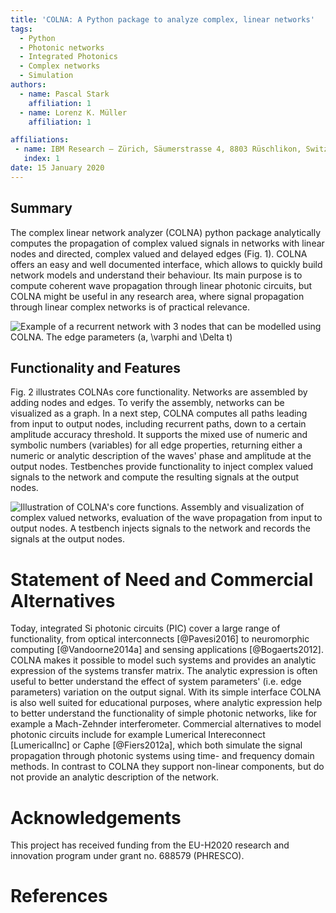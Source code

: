 ```yaml
---
title: 'COLNA: A Python package to analyze complex, linear networks'
tags:
  - Python
  - Photonic networks
  - Integrated Photonics
  - Complex networks
  - Simulation
authors:
  - name: Pascal Stark
    affiliation: 1
  - name: Lorenz K. Müller
    affiliation: 1

affiliations:
 - name: IBM Research – Zürich, Säumerstrasse 4, 8803 Rüschlikon, Switzerland
   index: 1
date: 15 January 2020
---
```


## Summary

The complex linear network analyzer (COLNA) python package analytically computes the propagation of complex valued 
signals in networks with linear nodes and directed, complex valued and delayed edges (Fig. 1).  COLNA offers an easy and 
well documented interface, which allows to quickly build network models and understand their behaviour. Its main purpose 
is to compute coherent wave propagation through linear photonic circuits, but COLNA might be useful in any research area, 
where signal propagation through linear complex networks is of practical relevance.

![Example of a recurrent network with 3 nodes that can be modelled using COLNA. The edge parameters ($a$, $\varphi$ and 
 $\Delta t$)](./figures/basic_net.png)
 
 
## Functionality and Features
Fig. 2 illustrates COLNAs core functionality. Networks are assembled by adding nodes and edges. To verify the 
assembly, networks can be visualized as a graph. In a next step, COLNA computes all paths leading from input to output 
nodes, including recurrent paths, down to a certain amplitude accuracy threshold. 
It supports the mixed use of numeric and symbolic numbers (variables) for all edge properties, returning either a numeric 
or analytic description of the waves' phase and amplitude at the output nodes. Testbenches provide functionality to inject 
complex valued signals to the network and compute the resulting signals at the output nodes.

![Illustration of COLNA's core functions. Assembly and visualization of complex valued networks,
evaluation of the wave propagation from input to output nodes. A testbench injects signals to the network
and records the signals at the output nodes.](./figures/colna_features.png)

# Statement of Need and Commercial Alternatives
Today, integrated Si photonic circuits (PIC) cover a large range of functionality, from optical interconnects [@Pavesi2016] to 
neuromorphic computing [@Vandoorne2014a] and sensing applications [@Bogaerts2012]. COLNA makes it possible to model such systems and provides an
analytic expression of the systems transfer matrix. The analytic expression is often useful to better understand the effect of 
system parameters' (i.e. edge parameters) variation on the output signal. With its simple interface COLNA is also well 
suited for educational purposes, where analytic expression help to better understand the functionality of simple photonic 
networks, like for example a Mach-Zehnder interferometer. Commercial alternatives to model photonic circuits include for 
example Lumerical Intereconnect [LumericalInc] or Caphe [@Fiers2012a], which both simulate the signal propagation through 
photonic systems using time- and frequency domain methods. In contrast to COLNA they support non-linear components, but 
do not provide an analytic description of the network. 


# Acknowledgements

This project has received funding from the EU-H2020 research and innovation program under grant no.
688579 (PHRESCO).

# References


